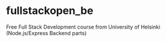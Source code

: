 # fullstackopen_be
Free Full Stack Development course from University of Helsinki (Node.js/Express Backend parts)
